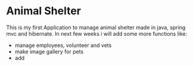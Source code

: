 # Animal Shelter 
This is my first Application to manage animal shelter made in java, spring mvc and hibernate.
In next few weeks i will add some more functions like: 
- manage employees, volunteer and vets
- make image gallery for pets
- add 